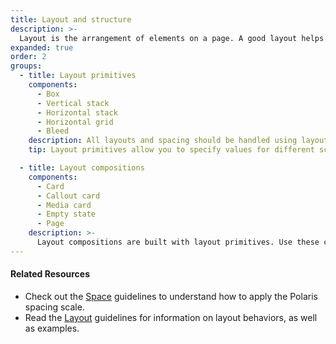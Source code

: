 ```yaml
---
title: Layout and structure
description: >-
  Layout is the arrangement of elements on a page. A good layout helps merchants understand and find information to complete their goals. To learn more, visit the [Layout](/design/layout) documentation.
expanded: true
order: 2
groups:
  - title: Layout primitives
    components:
      - Box
      - Vertical stack
      - Horizontal stack
      - Horizontal grid
      - Bleed
    description: All layouts and spacing should be handled using layout primitives. This keeps our components simple, flexible and composable.
    tip: Layout primitives allow you to specify values for different screen sizes. Check out the layout primitives for information on how responsive props apply to each component.

  - title: Layout compositions
    components:
      - Card
      - Callout card
      - Media card
      - Empty state
      - Page
    description: >-
      Layout compositions are built with layout primitives. Use these components to build common layouts in the admin with the help of sensible defaults.
---
```


#### Related Resources

- Check out the [Space](/design/space) guidelines to understand how to apply the Polaris spacing scale.
- Read the [Layout](/design/layout) guidelines for information on layout behaviors, as well as examples.
